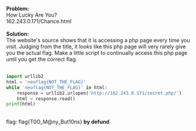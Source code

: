<b>Problem:</b><br>
How Lucky Are You?<br>
162.243.0.171/Chance.html<br><br>
<b>Solution:</b><br>
The website's source shows that it is accessing a php page every time you visit. Judging from the title, it looks like this php page will very rarely give you the actual flag. Make a little script to continually access this php page until you get the correct flag.<br><br>
```python
import urllib2
html = 'neoflag{NOT_THE_FLAG}'
while 'neoflag{NOT_THE_FLAG}' in html:
	response = urllib2.urlopen('http://162.243.0.171/secret.php/')
	html = response.read()
print(html)
```
<br>
flag: flag{T0O_M@ny_But10ns}
<b>by defund

